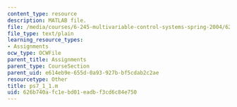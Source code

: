 ```yaml
---
content_type: resource
description: MATLAB file.
file: /media/courses/6-245-multivariable-control-systems-spring-2004/626b740afc1ebd01eadbf3cd6c84e750_ps7_1_1.m
file_type: text/plain
learning_resource_types:
- Assignments
ocw_type: OCWFile
parent_title: Assignments
parent_type: CourseSection
parent_uid: e614eb9e-655d-0a93-927b-bf5cdab2c2ae
resourcetype: Other
title: ps7_1_1.m
uid: 626b740a-fc1e-bd01-eadb-f3cd6c84e750
---
```

